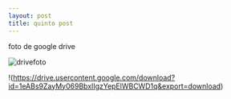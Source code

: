 ```yaml
---
layout: post
title: quinto post
---
```


foto de google drive

![drivefoto](https://drive.google.com/uc?id=1eABs9ZayMy069BbxlIgzYepElWBCWD1q)

!(https://drive.usercontent.google.com/download?id=1eABs9ZayMy069BbxlIgzYepElWBCWD1q&export=download)

